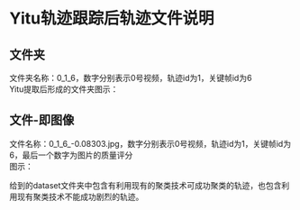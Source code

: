 # Yitu轨迹跟踪后轨迹文件说明
## 文件夹
文件夹名称：0_1_6，数字分别表示0号视频，轨迹id为1，关键帧id为6<br>
Yitu提取后形成的文件夹图示：<br>


## 文件-即图像
文件名称：0_1_6_-0.08303.jpg，数字分别表示0号视频，轨迹id为1，关键帧id为6，最后一个数字为图片的质量评分 <br>
图示：


给到的dataset文件夹中包含有利用现有的聚类技术可成功聚类的轨迹，也包含利用现有聚类技术不能成功剧烈的轨迹。

